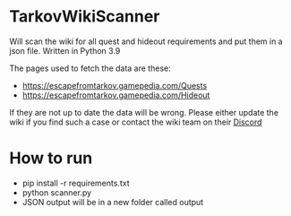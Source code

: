 # TarkovWikiScanner

Will scan the wiki for all quest and hideout requirements and put them in a json file.
Written in Python 3.9

The pages used to fetch the data are these:

- https://escapefromtarkov.gamepedia.com/Quests
- https://escapefromtarkov.gamepedia.com/Hideout

If they are not up to date the data will be wrong. Please either update the wiki if you find such a case or contact the wiki team on their [Discord](https://discord.gg/7ZeEyfU)

# How to run

- pip install -r requirements.txt
- python scanner.py
- JSON output will be in a new folder called output
